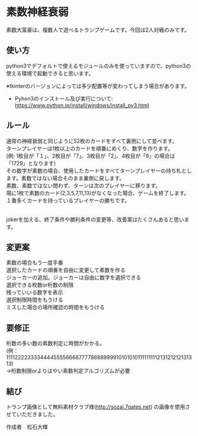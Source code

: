 # 素数神経衰弱

素数大富豪は、複数人で遊べるトランプゲームです。今回は2人対戦のみです。

## 使い方

python3でデフォルトで使えるモジュールのみを使っていますので、python3の使える環境で起動できると思います。<br>

  ※tkinterのバージョンによっては多少配置等が変わってしまう場合があります。<br>
- Pyhon3のインストール及び実行について: https://www.python.jp/install/windows/install_py3.html

## ルール

通常の神経衰弱と同じように52枚のカードをすべて裏側にして並べます。<br>
ターンプレイヤーは1枚以上のカードを順番にめくり、数字を作ります。<br>
  (例: 1枚目が「１」、2枚目が「7」、3枚目が「2」、4枚目が「9」の場合は「1729」となります)<br>
その数字が素数の場合、使用したカードをすべてターンプレイヤーの持ち札とします。素数ではない場合そのまま裏側に戻します。<br>
素数、素数ではない問わず、ターンは次のプレイヤーに移ります。<br>
場に1枚で素数のカード(2,3,5,7,11,13)がなくなった場合、ゲームを終了します。<br>
１番多くカードを持っているプレイヤーの勝ちです。<br><br>

jokerを加える、終了条件や勝利条件の変更等、改善案はたくさんあると思います。

## 変更案

素数の場合もう一度手番<br>
選択したカードの順番を自由に変更して素数を作る<br>
ジョーカーの追加。ジョーカーは自由に数字を選択できる<br>
選択できる枚数or桁数の制限<br>
残っていいる数字を表示<br>
選択制限時間をもうける<br>
ミスした場合の場所確認の時間をもうける

## 要修正

桁数の多い数の素数判定に時間がかかる。<br>
(例：11112222333344445555666677778888999910101010111111111213121212131313)<br>
→桁数制限orよりはやい素数判定アルゴリズムが必要

## 結び

トランプ画像として無料素材クラブ様(http://sozai.7gates.net)
の画像を使用させていただきました。

作成者　松石大輝




